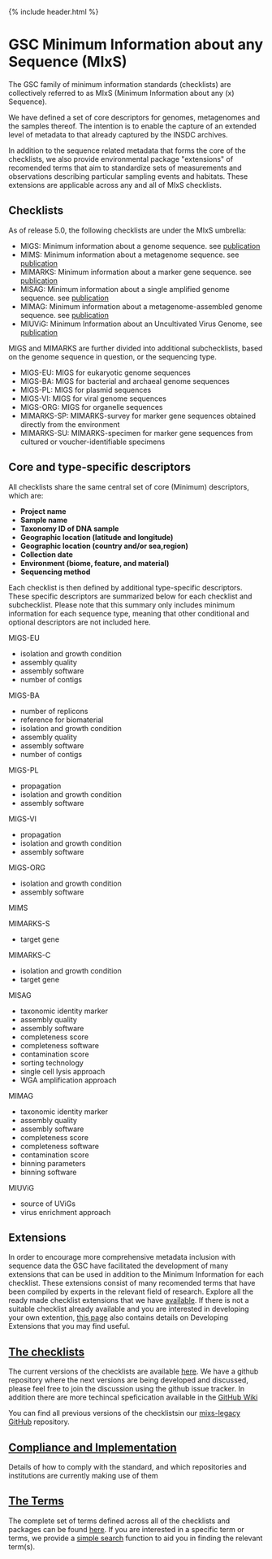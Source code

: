 {% include header.html %}


# GSC Minimum Information about any Sequence (MIxS)

The GSC family of minimum information standards (checklists) are collectively referred to as MIxS (Minimum Information about any (x) Sequence).

We have defined a set of core descriptors for genomes, metagenomes and the samples thereof. The intention is to enable the capture of an extended level of metadata to that already captured by the INSDC archives. 

In addition to the sequence related metadata that forms the core of the checklists, we also provide environmental package "extensions" of recomended terms that aim to standardize sets of measurements and observations describing particular sampling events and habitats. These extensions are applicable across any and all of MIxS checklists. 


## Checklists

As of release 5.0, the following checklists are under the MIxS umbrella:
- MIGS: Minimum information about a genome sequence. see [publication](https://pubmed.ncbi.nlm.nih.gov/18464787)
- MIMS: Minimum information about a metagenome sequence. see [publication](https://pubmed.ncbi.nlm.nih.gov/18479204/)
- MIMARKS: Minimum information about a marker gene sequence. see [publication](https://pubmed.ncbi.nlm.nih.gov/21552244/)
- MISAG: Minimum information about a single amplified genome sequence. see [publication]()
- MIMAG: Minimum information about a metagenome-assembled genome sequence. see [publication]()
- MIUViG: Minimum Information about an Uncultivated Virus Genome, see [publication]( https://pubmed.ncbi.nlm.nih.gov/30556814/)

MIGS and MIMARKS are further divided into additional subchecklists, based on the genome sequence in question, or the sequencing type.
- MIGS-EU: MIGS for eukaryotic genome sequences
- MIGS-BA: MIGS for bacterial and archaeal genome sequences
- MIGS-PL: MIGS for plasmid sequences
- MIGS-VI: MIGS for viral genome sequences
- MIGS-ORG: MIGS for organelle sequences
- MIMARKS-SP: MIMARKS-survey  for marker gene sequences obtained directly from the environment
- MIMARKS-SU: MIMARKS-specimen for marker gene sequences from cultured or voucher-identifiable specimens


## Core and type-specific descriptors
All checklists share the same central set of core (Minimum) descriptors, which are:
- **Project name**
- **Sample name**
- **Taxonomy ID of DNA sample**
- **Geographic location (latitude and longitude)**
- **Geographic location (country and/or sea,region)**
- **Collection date**
- **Environment (biome, feature, and material)**
- **Sequencing method**

Each checklist is then defined by additional type-specific descriptors. These specific descriptors are summarized below for each checklist and subchecklist. Please note that this summary only includes minimum information for each sequence type, meaning that other conditional and optional descriptors are not included here. 

MIGS-EU
- isolation and growth condition
- assembly quality
- assembly software
- number of contigs

MIGS-BA
- number of replicons
- reference for biomaterial
- isolation and growth condition
- assembly quality
- assembly software
- number of contigs

MIGS-PL
- propagation
- isolation and growth condition
- assembly software

MIGS-VI
- propagation
- isolation and growth condition
- assembly software

MIGS-ORG
- isolation and growth condition
- assembly software

MIMS

MIMARKS-S
- target gene

MIMARKS-C
- isolation and growth condition
- target gene

MISAG
- taxonomic identity marker
- assembly quality
- assembly software
- completeness score
- completeness software
- contamination score 
- sorting technology
- single cell lysis approach
- WGA amplification approach

MIMAG
- taxonomic identity marker
- assembly quality
- assembly software
- completeness score
- completeness software
- contamination score 
- binning parameters
- binning software

MIUViG
- source of UViGs
- virus enrichment approach


## Extensions
In order to encourage more comprehensive metadata inclusion with sequence data the GSC have facilitated the development of many extensions that can be used in addition to the Minimum Information for each checklist. These extensions consist of many recomended terms that have been compiled by experts in the relevant field of research. Explore all the ready made checklist extensions that we have [available](standards/mixs-ext-and-profiles.html).
If there is not a suitable checklist already available and you are interested in developing your own extention, [this page](standards/mixs-ext-and-profiles.html) also contains details on Developing Extensions that you may find useful.


## [The checklists](standards/mixs.html)
The current versions of the checklists are available [here](standards/mixs.html). 
We have a github repository where the next versions are being developed and discussed, please feel free to join the discussion using the github issue tracker.
In addition there are more techincal speficication available in the [GitHub Wiki](https://github.com/GenomicsStandardsConsortium/mixs/wiki)

You can find all previous versions of the checklistsin our [mixs-legacy GitHub](https://github.com/GenomicsStandardsConsortium/mixs-legacy) repository.

## [Compliance and Implementation](standards/compliance.html)
Details of how to comply with the standard, and which repositories and institutions are currently making use of them


## [The Terms](standards/all-terms.html)
The complete set of terms defined across all of the checklists and packages can be found [here](standards/all-terms.html).
If you are interested in a specific term or terms, we provide a [simple search](standards/search-terms.html) function to aid you in finding the relevant term(s).


